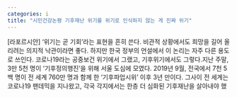 ```yaml
---
categories: i
title: "시민건강논평 기후재난 위기를 위기로 인식하지 않는 게 진짜 위기"
---
```

[라포르시안] ‘위기는 곧 기회’라는 표현을 흔히 쓴다. 비관적 상황에서도 희망을 길어 올리려는 의지적 낙관이라면 좋다. 하지만 한국 정부의 언설에서 이 논리는 자주 다른 용도로 쓰인다. 코로나19라는 공중보건 위기에서 그랬고, 기후위기에서도 그렇다.지난 주말, 3만 5천 명이 ‘기후정의행진’을 위해 서울 도심에 모였다. 2019년 9월, 전국에서 7천 5백 명이 전 세계 760만 명과 함께 한 ‘기후파업시위’ 이후 3년 만이다. 그사이 전 세계는 코로나19 팬데믹을 지나왔고, 각국 각지에서는 한층 더 심화된 기후재난을 살아내야 했